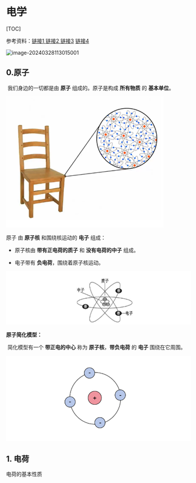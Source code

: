 # 电学

[TOC]



参考资料：[链接1 ](https://www.toutiao.com/article/6912292752080421388/?wid=1711522028477)  [链接2 ](https://www.edrawsoft.cn/mindmaster/dianxuedianli/) [链接3](http://www.360doc.com/content/16/1008/14/26166517_596673308.shtml)  [链接4](https://ihep.cas.cn/kxcb/khsl/201709/t20170921_4863078.html) 

![image-20240328113015001](C:\Users\zjh\AppData\Roaming\Typora\typora-user-images\image-20240328113015001.png)



## 0.原子

​	我们身边的一切都是由 **原子** 组成的。原子是构成 **所有物质** 的 **基本单位**。

![image-20240402110433801](https://raw.githubusercontent.com/zjh-jixiaolin/map_strong/main/202404021110135.png)

原子 由 **原子核** 和围绕核运动的 **电子** 组成：

- 原子核由 **带有正电荷的质子** 和 **没有电荷的中子** 组成。

- 电子带有 **负电荷**，围绕着原子核运动。

![image-20240402113827024](https://raw.githubusercontent.com/zjh-jixiaolin/map_strong/main/202404021344018.png)

**原子简化模型：**

​	简化模型有一个 **带正电的中心** 称为 **原子核**，**带负电荷** 的 **电子** 围绕在它周围。

![image-20240402181323478](https://raw.githubusercontent.com/zjh-jixiaolin/map_strong/main/202404021821552.png)




## 1. 电荷

电荷的基本性质
